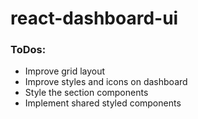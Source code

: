 # react-dashboard-ui

### ToDos:
* Improve grid layout 
* Improve styles and icons on dashboard
* Style the section components
* Implement shared styled components